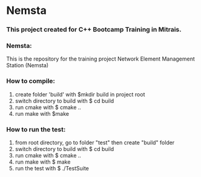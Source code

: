 # Nemsta
### This project created for C++ Bootcamp Training in Mitrais.

### Nemsta:
This is the repository for the training project Network Element Management Station (Nemsta)

### How to compile:
1. create folder 'build' with $mkdir build in project root
2. switch directory to build with $ cd build
3. run cmake with $ cmake ..
4. run make with $make

### How to run the test:
1. from root directory, go to folder "test" then create "build" folder
2. switch directory to build with $ cd build
3. run cmake with $ cmake ..
4. run make with $ make
5. run the test with $ ./TestSuite
